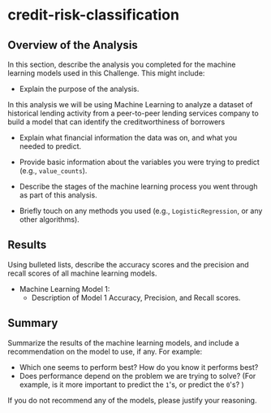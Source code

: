 # credit-risk-classification


## Overview of the Analysis

In this section, describe the analysis you completed for the machine learning models used in this Challenge. This might include:

* Explain the purpose of the analysis.

In this analysis we will be using Machine Learning to analyze a dataset of historical lending activity from a peer-to-peer lending services company to build a model that can identify the creditworthiness of borrowers

* Explain what financial information the data was on, and what you needed to predict.



* Provide basic information about the variables you were trying to predict (e.g., `value_counts`).



* Describe the stages of the machine learning process you went through as part of this analysis.



* Briefly touch on any methods you used (e.g., `LogisticRegression`, or any other algorithms).

## Results

Using bulleted lists, describe the accuracy scores and the precision and recall scores of all machine learning models.

* Machine Learning Model 1:
    * Description of Model 1 Accuracy, Precision, and Recall scores.

## Summary

Summarize the results of the machine learning models, and include a recommendation on the model to use, if any. For example:

* Which one seems to perform best? How do you know it performs best?
* Does performance depend on the problem we are trying to solve? (For example, is it more important to predict the `1`'s, or predict the `0`'s? )

If you do not recommend any of the models, please justify your reasoning.